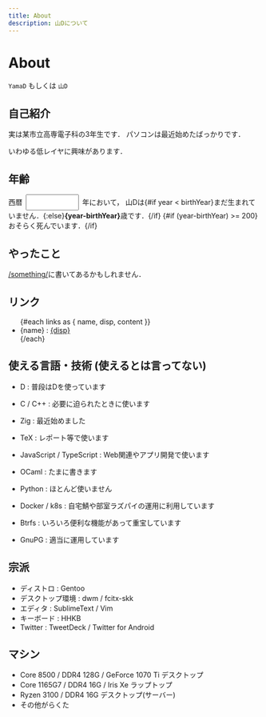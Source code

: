 ```yaml
---
title: About
description: 山Dについて
---
```


<script>
  import contacts from "$lib/contacts.json"
  const links = [
    { name: "GitHub", disp: "@yamader", content: "https://github.com/yamader" },
    ...contacts,
  ]
  const birthYear = 2005
  let year = new Date().getFullYear()
</script>

<style lang="scss">
  .yearNum {
    width: 8em;
    margin: 0 .5em;
    padding: .5em;
  }
</style>

# About

`YamaD` もしくは `山D`

## 自己紹介

実は某市立高専電子科の3年生です．
パソコンは最近始めたばっかりです．

いわゆる低レイヤに興味があります．

## 年齢

西暦<input type=number bind:value={year} class="yearNum" />年において，
山Dは{#if year < birthYear}まだ生まれていません．{:else}<strong>{year-birthYear}</strong>歳です．{/if}
{#if (year-birthYear) >= 200}おそらく死んでいます．{/if}

## やったこと

[/something/](/something/)に書いてあるかもしれません．

## リンク

<ul>
  {#each links as { name, disp, content }}
    <li>{name} : <a href={content} target="_blank" rel="external">{disp}</a></li>
  {/each}
</ul>

## 使える言語・技術 (使えるとは言ってない)

- D : 普段はDを使っています
- C / C++ : 必要に迫られたときに使います
- Zig : 最近始めました
- TeX : レポート等で使います
- JavaScript / TypeScript : Web関連やアプリ開発で使います
- OCaml : たまに書きます
- Python : ほとんど使いません


- Docker / k8s : 自宅鯖や部室ラズパイの運用に利用しています
- Btrfs : いろいろ便利な機能があって重宝しています
- GnuPG : 適当に運用しています

## 宗派

- ディストロ : Gentoo
- デスクトップ環境 : dwm / fcitx-skk
- エディタ : SublimeText / Vim
- キーボード : HHKB
- Twitter : TweetDeck / Twitter for Android

## マシン

- Core 8500 / DDR4 128G / GeForce 1070 Ti デスクトップ
- Core 1165G7 / DDR4 16G / Iris Xe ラップトップ
- Ryzen 3100 / DDR4 16G デスクトップ(サーバー)
- その他がらくた
